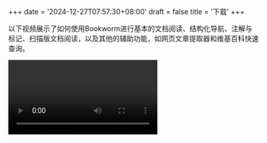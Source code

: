 +++
date = '2024-12-27T07:57:30+08:00'
draft = false
title = '下载'
+++

以下视频展示了如何使用Bookworm进行基本的文档阅读、结构化导航、注解与标记、扫描版文档阅读，以及其他的辅助功能，如网页文章提取器和维基百科快速查询。

<video src="https://dl.nvdacn.com/Share/Bookworm-DemoVideo.mp4" controls>您的浏览 器不支持播放该视频！</video> 

